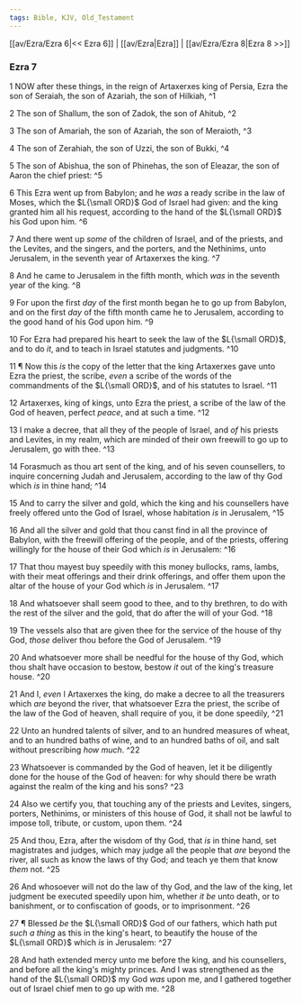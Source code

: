 ```yaml
---
tags: Bible, KJV, Old_Testament
---
```


[[av/Ezra/Ezra 6|<< Ezra 6]] | [[av/Ezra|Ezra]] | [[av/Ezra/Ezra 8|Ezra 8 >>]]

### Ezra 7

1 NOW after these things, in the reign of Artaxerxes king of Persia, Ezra the son of Seraiah, the son of Azariah, the son of Hilkiah, ^1

2 The son of Shallum, the son of Zadok, the son of Ahitub, ^2

3 The son of Amariah, the son of Azariah, the son of Meraioth, ^3

4 The son of Zerahiah, the son of Uzzi, the son of Bukki, ^4

5 The son of Abishua, the son of Phinehas, the son of Eleazar, the son of Aaron the chief priest: ^5

6 This Ezra went up from Babylon; and he _was_ a ready scribe in the law of Moses, which the $L{\small ORD}$ God of Israel had given: and the king granted him all his request, according to the hand of the $L{\small ORD}$ his God upon him. ^6

7 And there went up _some_ of the children of Israel, and of the priests, and the Levites, and the singers, and the porters, and the Nethinims, unto Jerusalem, in the seventh year of Artaxerxes the king. ^7

8 And he came to Jerusalem in the fifth month, which _was_ in the seventh year of the king. ^8

9 For upon the first _day_ of the first month began he to go up from Babylon, and on the first _day_ of the fifth month came he to Jerusalem, according to the good hand of his God upon him. ^9

10 For Ezra had prepared his heart to seek the law of the $L{\small ORD}$, and to do _it_, and to teach in Israel statutes and judgments. ^10

11 ¶ Now this _is_ the copy of the letter that the king Artaxerxes gave unto Ezra the priest, the scribe, _even_ a scribe of the words of the commandments of the $L{\small ORD}$, and of his statutes to Israel. ^11

12 Artaxerxes, king of kings, unto Ezra the priest, a scribe of the law of the God of heaven, perfect _peace_, and at such a time. ^12

13 I make a decree, that all they of the people of Israel, and _of_ his priests and Levites, in my realm, which are minded of their own freewill to go up to Jerusalem, go with thee. ^13

14 Forasmuch as thou art sent of the king, and of his seven counsellers, to inquire concerning Judah and Jerusalem, according to the law of thy God which _is_ in thine hand; ^14

15 And to carry the silver and gold, which the king and his counsellers have freely offered unto the God of Israel, whose habitation _is_ in Jerusalem, ^15

16 And all the silver and gold that thou canst find in all the province of Babylon, with the freewill offering of the people, and of the priests, offering willingly for the house of their God which _is_ in Jerusalem: ^16

17 That thou mayest buy speedily with this money bullocks, rams, lambs, with their meat offerings and their drink offerings, and offer them upon the altar of the house of your God which _is_ in Jerusalem. ^17

18 And whatsoever shall seem good to thee, and to thy brethren, to do with the rest of the silver and the gold, that do after the will of your God. ^18

19 The vessels also that are given thee for the service of the house of thy God, _those_ deliver thou before the God of Jerusalem. ^19

20 And whatsoever more shall be needful for the house of thy God, which thou shalt have occasion to bestow, bestow _it_ out of the king's treasure house. ^20

21 And I, _even_ I Artaxerxes the king, do make a decree to all the treasurers which _are_ beyond the river, that whatsoever Ezra the priest, the scribe of the law of the God of heaven, shall require of you, it be done speedily, ^21

22 Unto an hundred talents of silver, and to an hundred measures of wheat, and to an hundred baths of wine, and to an hundred baths of oil, and salt without prescribing _how_ _much_. ^22

23 Whatsoever is commanded by the God of heaven, let it be diligently done for the house of the God of heaven: for why should there be wrath against the realm of the king and his sons? ^23

24 Also we certify you, that touching any of the priests and Levites, singers, porters, Nethinims, or ministers of this house of God, it shall not be lawful to impose toll, tribute, or custom, upon them. ^24

25 And thou, Ezra, after the wisdom of thy God, that _is_ in thine hand, set magistrates and judges, which may judge all the people that _are_ beyond the river, all such as know the laws of thy God; and teach ye them that know _them_ not. ^25

26 And whosoever will not do the law of thy God, and the law of the king, let judgment be executed speedily upon him, whether _it_ _be_ unto death, or to banishment, or to confiscation of goods, or to imprisonment. ^26

27 ¶ Blessed _be_ the $L{\small ORD}$ God of our fathers, which hath put _such_ _a_ _thing_ as this in the king's heart, to beautify the house of the $L{\small ORD}$ which _is_ in Jerusalem: ^27

28 And hath extended mercy unto me before the king, and his counsellers, and before all the king's mighty princes. And I was strengthened as the hand of the $L{\small ORD}$ my God _was_ upon me, and I gathered together out of Israel chief men to go up with me. ^28
